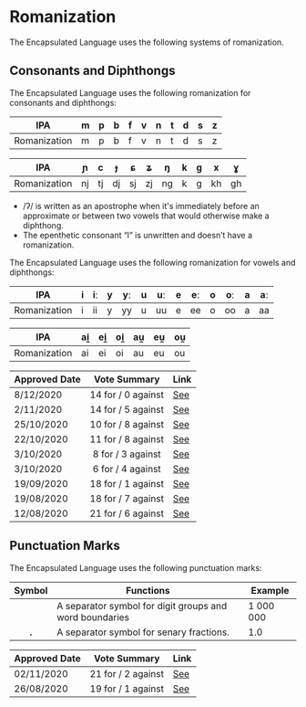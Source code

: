 # Romanization

The Encapsulated Language uses the following systems of romanization.

## Consonants and Diphthongs

The Encapsulated Language uses the following romanization for consonants and
diphthongs:

| IPA          | m | p | b | f | v | n | t | d | s | z |
| ------------ | - | - | - | - | - | - | - | - | - | - |
| Romanization | m | p | b | f | v | n | t | d | s | z |

| IPA          | ɲ  | c  | ɟ  | ɕ  | ʑ  | ŋ  | k | g | x  | ɣ  |
| ------------ | -- | -- | -- | -- | -- | -- | - | - | -- | -- |
| Romanization | nj | tj | dj | sj | zj | ng | k | g | kh | gh |

- /ʔ/ is written as an apostrophe when it's immediately before an approximate or between two vowels that would otherwise make a diphthong.
- The epenthetic consonant “l” is unwritten and doesn’t have a romanization.

The Encapsulated Language uses the following romanization for vowels and diphthongs:

| IPA          | i | iː  | y | yː  | u | uː  | e | eː  | o | oː  | a | aː  |
| ------------ | - | --- | - | --- | - | --- | - | --- | - | --- | - | --- |
| Romanization | i | ii  | y | yy  | u | uu  | e | ee  | o | oo  | a | aa  |

| IPA          | ai̯ | ei̯ | oi̯ | au̯ | eu̯ | ou̯ |
| ------------ | -- | -- | -- | -- | -- | -- |
| Romanization | ai | ei | oi | au | eu | ou |

| Approved Date |             Vote Summary             | Link                                                                                                                                                                      |
| ------------- | :----------------------------------: | ------------------------------------------------------------------------------------------------------------------------------------------------------------------------- |
| 8/12/2020    |          14 for / 0 against          | [See](https://www.reddit.com/r/EncapsulatedLanguage/comments/k7i7wj/official_proposal_vote_to_modify_the_romanization/)
| 2/11/2020    |          14 for / 5 against          | [See](https://www.reddit.com/r/EncapsulatedLanguage/comments/jl8pt5/official_proposal_vote_to_officialize_changes_to/)
| 25/10/2020    |          10 for / 8 against          | [See](https://www.reddit.com/r/EncapsulatedLanguage/comments/jfp06b/official_proposal_vote_to_make_specific_phonemes/)
| 22/10/2020    |          11 for / 8 against          | [See](https://www.reddit.com/r/EncapsulatedLanguage/comments/jekh8m/official_proposal_vote_to_update_the_romanization/)
| 3/10/2020    |          8 for / 3 against          | [See](https://www.reddit.com/r/EncapsulatedLanguage/comments/j2xalm/official_proposal_vote_to_modify_the_phonemic/)
| 3/10/2020    |          6 for / 4 against          | [See](https://www.reddit.com/r/EncapsulatedLanguage/comments/j2xd5a/official_proposal_vote_to_modify_the_phonemic/)               |
| 19/09/2020    |          18 for / 1 against          | [See](https://www.reddit.com/r/EncapsulatedLanguage/comments/iuil09/official_proposal_vote_to_officialize_an/)               |
| 19/08/2020    |          18 for / 7 against          | [See](https://www.reddit.com/r/EncapsulatedLanguage/comments/ib7uqe/official_proposal_vote_to_change_the_alternative/)                                                             |
| 12/08/2020    |          21 for / 6 against          | [See](https://www.reddit.com/r/EncapsulatedLanguage/comments/i74ttc/official_proposal_vote_to_establish_an_official/)                                                             |

## Punctuation Marks

The Encapsulated Language uses the following punctuation marks:

| Symbol  | Functions                                                    | Example   |
| :-----: | ------------------------------------------------------------ | --------- |
|         | A separator symbol for digit groups and word boundaries      | 1 000 000 |
| **.**   | A separator symbol for senary fractions.                     | 1.0       |

| Approved Date |    Vote Summary    | Link                                                                                                                    |
| ------------- | :----------------: | ----------------------------------------------------------------------------------------------------------------------- |
| 02/11/2020    | 21 for / 2 against | [See](https://www.reddit.com/r/EncapsulatedLanguage/comments/jl8t3l/official_proposal_vote_to_officialize_the_space/) |
| 26/08/2020    | 19 for / 1 against | [See](https://www.reddit.com/r/EncapsulatedLanguage/comments/ifo9gh/official_proposal_vote_to_officialize_a_separator/) |
